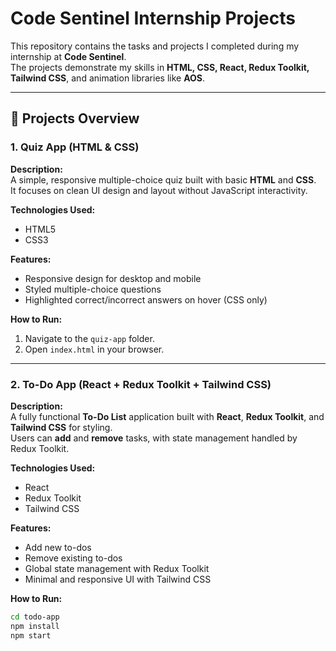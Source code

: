 # Code Sentinel Internship Projects

This repository contains the tasks and projects I completed during my internship at **Code Sentinel**.  
The projects demonstrate my skills in **HTML, CSS, React, Redux Toolkit, Tailwind CSS**, and animation libraries like **AOS**.

---

## 📂 Projects Overview

### 1. Quiz App (HTML & CSS)
**Description:**  
A simple, responsive multiple-choice quiz built with basic **HTML** and **CSS**.  
It focuses on clean UI design and layout without JavaScript interactivity.

**Technologies Used:**
- HTML5
- CSS3

**Features:**
- Responsive design for desktop and mobile
- Styled multiple-choice questions
- Highlighted correct/incorrect answers on hover (CSS only)

**How to Run:**
1. Navigate to the `quiz-app` folder.
2. Open `index.html` in your browser.

---

### 2. To-Do App (React + Redux Toolkit + Tailwind CSS)
**Description:**  
A fully functional **To-Do List** application built with **React**, **Redux Toolkit**, and **Tailwind CSS** for styling.  
Users can **add** and **remove** tasks, with state management handled by Redux Toolkit.

**Technologies Used:**
- React
- Redux Toolkit
- Tailwind CSS

**Features:**
- Add new to-dos
- Remove existing to-dos
- Global state management with Redux Toolkit
- Minimal and responsive UI with Tailwind CSS

**How to Run:**
```bash
cd todo-app
npm install
npm start
